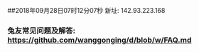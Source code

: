 ##2018年09月28日07时12分07秒 新址: 142.93.223.168
### 兔友常见问题及解答: https://github.com/wanggonging/d/blob/w/FAQ.md
